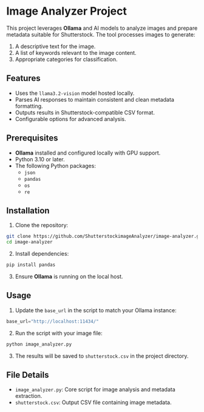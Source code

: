 # Image Analyzer Project

This project leverages **Ollama** and AI models to analyze images and prepare metadata suitable for Shutterstock. The tool processes images to generate:

1.  A descriptive text for the image.
2.  A list of keywords relevant to the image content.
3.  Appropriate categories for classification.

## Features

-   Uses the `llama3.2-vision` model hosted locally.
-   Parses AI responses to maintain consistent and clean metadata formatting.
-   Outputs results in Shutterstock-compatible CSV format.
-   Configurable options for advanced analysis.

## Prerequisites

-   **Ollama** installed and configured locally with GPU support.
-   Python 3.10 or later.
-   The following Python packages:
    -   `json`
    -   `pandas`
    -   `os`
    -   `re`

## Installation

1.  Clone the repository:
```bash
git clone https://github.com/ShutterstockimageAnalyzer/image-analyzer.git
cd image-analyzer
```
2.  Install dependencies:
```bash
pip install pandas
``` 
    
3.  Ensure **Ollama** is running on the local host.
   

## Usage

1.  Update the `base_url` in the script to match your Ollama instance:
    
```python
base_url="http://localhost:11434/"
``` 
    
2.  Run the script with your image file:
```bash
python image_analyzer.py
``` 
    
3.  The results will be saved to `shutterstock.csv` in the project directory.
    

## File Details

-   `image_analyzer.py`: Core script for image analysis and metadata extraction.
-   `shutterstock.csv`: Output CSV file containing image metadata.